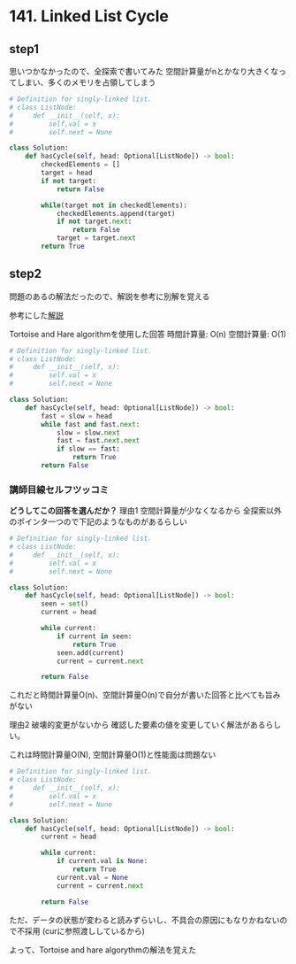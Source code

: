 # 141. Linked List Cycle

## step1

思いつかなかったので、全探索で書いてみた
空間計算量がnとかなり大きくなってしまい、多くのメモリを占領してしまう

```python
# Definition for singly-linked list.
# class ListNode:
#     def __init__(self, x):
#         self.val = x
#         self.next = None

class Solution:
    def hasCycle(self, head: Optional[ListNode]) -> bool:
        checkedElements = []
        target = head
        if not target:
            return False

        while(target not in checkedElements):
            checkedElements.append(target)
            if not target.next:
                return False
            target = target.next
        return True
```

## step2

問題のあるの解法だったので、解説を参考に別解を覚える

参考にした[解説](https://leetcode.com/problems/linked-list-cycle/solutions/4829782/python3-3-solutions-and-are-with-math-proofs-hashset-modify-visited-nodes/)

Tortoise and Hare algorithmを使用した回答
時間計算量: O(n)
空間計算量: O(1)

```python
# Definition for singly-linked list.
# class ListNode:
#     def __init__(self, x):
#         self.val = x
#         self.next = None

class Solution:
    def hasCycle(self, head: Optional[ListNode]) -> bool:
        fast = slow = head
        while fast and fast.next:
            slow = slow.next
            fast = fast.next.next
            if slow == fast:
                return True
        return False
```

### 講師目線セルフツッコミ

**どうしてこの回答を選んだか？**
理由1 空間計算量が少なくなるから
全探索以外のポインタ一つので下記のようなものがあるらしい

```python
# Definition for singly-linked list.
# class ListNode:
#     def __init__(self, x):
#         self.val = x
#         self.next = None

class Solution:
    def hasCycle(self, head: Optional[ListNode]) -> bool:
        seen = set()
        current = head

        while current:
            if current in seen:
                return True
            seen.add(current)
            current = current.next

        return False
```

これだと時間計算量O(n)、空間計算量O(n)で自分が書いた回答と比べても旨みがない

理由2 破壊的変更がないから
確認した要素の値を変更していく解法があるらしい。

これは時間計算量O(N), 空間計算量O(1)と性能面は問題ない

```python
# Definition for singly-linked list.
# class ListNode:
#     def __init__(self, x):
#         self.val = x
#         self.next = None

class Solution:
    def hasCycle(self, head: Optional[ListNode]) -> bool:
        current = head

        while current:
            if current.val is None:
                return True
            current.val = None
            current = current.next

        return False
```

ただ、データの状態が変わると読みずらいし、不具合の原因にもなりかねないので不採用
(curに参照渡ししているから)

よって、Tortoise and hare algorythmの解法を覚えた
